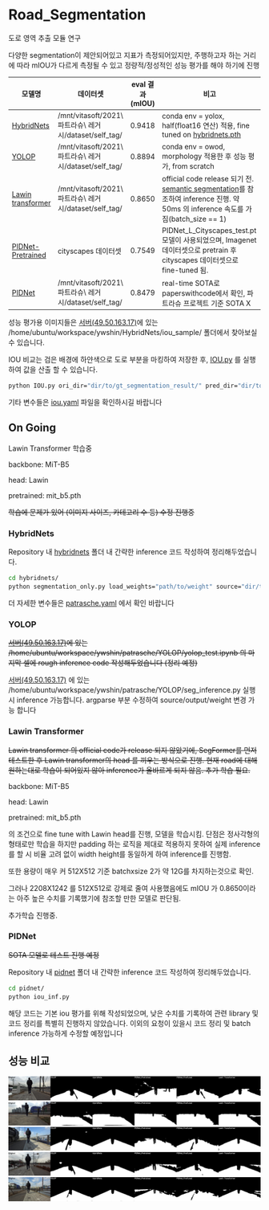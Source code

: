 # Road_Segmentation
도로 영역 추출 모듈 연구

다양한 segmentation이 제안되어있고 지표가 측정되어있지만, 주행하고자 하는 거리에 따라 mIOU가 다르게 측정될 수 있고 정량적/정성적인 성능 평가를 해야 하기에 진행


|모델명                                                  |데이터셋|eval 결과 (mIOU)|비고|
|---                                                    |---|---|---|
|[HybridNets](https://github.com/datvuthanh/HybridNets)|/mnt/vitasoft/2021\ 파트라슈\ 레거시/dataset/self_tag/|0.9418|conda env = yolox, half(float16 연산) 적용, fine tuned on [hybridnets.pth](https://github.com/datvuthanh/HybridNets/releases/download/v1.0/hybridnets.pth) |
|[YOLOP](https://github.com/hustvl/YOLOP)|/mnt/vitasoft/2021\ 파트라슈\ 레거시/dataset/self_tag/|0.8894|conda env = owod, morphology 적용한 후 성능 평가, from scratch|
|[Lawin transformer](https://arxiv.org/abs/2201.01615)|/mnt/vitasoft/2021\ 파트라슈\ 레거시/dataset/self_tag/|0.8650|official code release 되기 전. [semantic segmentation](https://github.com/sithu31296/semantic-segmentation)를 참조하여 inference 진행. 약 50ms 의 inference 속도를 가짐(batch_size == 1)|
|[PIDNet-Pretrained](https://github.com/XuJiacong/PIDNet)|cityscapes 데이터셋|0.7549|PIDNet_L_Cityscapes_test.pt 모델이 사용되었으며, Imagenet 데이터셋으로 pretrain 후 cityscapes 데이터셋으로 fine-tuned 됨.|
|[PIDNet](https://github.com/XuJiacong/PIDNet)|/mnt/vitasoft/2021\ 파트라슈\ 레거시/dataset/self_tag/|0.8479|real-time SOTA로 paperswithcode에서 확인, 파트라슈 프로젝트 기준 SOTA X|

성능 평가용 이미지들은 [서버(49.50.163.17)](http://49.50.163.17:8888/lab)에 있는 /home/ubuntu/workspace/ywshin/HybridNets/iou_sample/ 폴더에서 찾아보실 수 있습니다.

IOU 비교는 검은 배경에 하얀색으로 도로 부분을 마킹하여 저장한 후, [IOU.py](./IOU.py) 를 실행하여 값을 산출 할 수 있습니다.

```bash
python IOU.py ori_dir="dir/to/gt_segmentation_result/" pred_dir="dir/to/inference_result"
```

기타 변수들은 [iou.yaml](./conf/iou.yaml) 파일을 확인하시길 바랍니다

## On Going
Lawin Transformer 학습중

backbone: MiT-B5

head: Lawin

pretrained: mit_b5.pth

~~학습에 문제가 있어 (이미지 사이즈, 카테고리 수 등) 수정 진행중~~

### HybridNets

Repository 내 [hybridnets](./hybridnets/) 폴더 내 간략한 inference 코드 작성하여 정리해두었습니다.

```bash
cd hybridnets/
python segmentation_only.py load_weights="path/to/weight" source="dir/to/input/imgs" output="dir/to/save/results"
```

더 자세한 변수들은 [patrasche.yaml](./hybridnets/projects/patrasche.yaml) 에서 확인 바랍니다

### YOLOP

~~[서버(49.50.163.17)](http://49.50.163.17:8888/lab)에 있는 /home/ubuntu/workspace/ywshin/patrasche/YOLOP/yolop_test.ipynb 의 마지막 셀에 rough inference code 작성해두었습니다 (정리 예정)~~

[서버(49.50.163.17)](http://49.50.163.17:8888/lab) 에 있는 /home/ubuntu/workspace/ywshin/patrasche/YOLOP/seg_inference.py 실행 시 inference 가능합니다. argparse 부분 수정하여 source/output/weight 변경 가능 합니다

### Lawin Transformer

~~Lawin transformer 의 official code가 release 되지 않았기에, SegFormer를 먼저 테스트한 후 Lawin transformer의 head 를 끼우는 방식으로 진행. 현재 road에 대해 원하는대로 학습이 되어있지 않아 inference가 올바르게 되지 않음. 추가 학습 필요.~~

backbone: MiT-B5

head: Lawin

pretrained: mit_b5.pth

의 조건으로 fine tune with Lawin head를 진행, 모델을 학습시킴.
단점은 정사각형의 형태로만 학습을 하지만 padding 하는 로직을 제대로 적용하지 못하여 실제 inference를 할 시 비율 고려 없이 width height를 동일하게 하여 inference를 진행함.

또한 용량이 매우 커 512X512 기준 batchxsize 2가 약 12G를 차지하는것으로 확인.

그러나 2208X1242 를 512X512로 강제로 줄여 사용했음에도 mIOU 가 0.8650이라는 아주 높은 수치를 기록했기에 참조할 만한 모델로 판단됨.

추가학습 진행중.


### PIDNet

~~SOTA 모델로 테스트 진행 예정~~

Repository 내 [pidnet](./pidnet/) 폴더 내 간략한 inference 코드 작성하여 정리해두었습니다.

```bash
cd pidnet/
python iou_inf.py
```

해당 코드는 기본 iou 평가를 위해 작성되었으며, 낮은 수치를 기록하여 관련 library 및 코드 정리를 특별히 진행하지 않았습니다.
이외의 요청이 있을시 코드 정리 및 batch inference 가능하게 수정할 예정입니다

## 성능 비교
![case1](./demo/0019.png)
![case2](./demo/0034.png)  
![case3](./demo/0051.png)  
![case4](./demo/0092.png)  
![case5](./demo/0116.png)  
